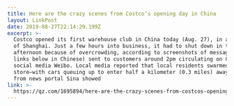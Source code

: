 ```yaml
---
title: Here are the crazy scenes from Costco’s opening day in China
layout: LinkPost
date: 2019-08-27T22:14:29.199Z
excerpt: >-
  Costco opened its first warehouse club in China today (Aug. 27), in a suburb
  of Shanghai. Just a few hours into business, it had to shut down in the
  afternoon because of overcrowding, according to screenshots of messages (some
  links below in Chinese) sent to customers around 2pm circulating on China’s
  social media Weibo. Local media reported that local residents swarmed to the
  store—with cars queuing up to enter half a kilometer (0.3 miles) away, footage
  from news portal Sina showed
link: >-
  https://qz.com/1695894/here-are-the-crazy-scenes-from-costcos-opening-day-in-china/
---
```


